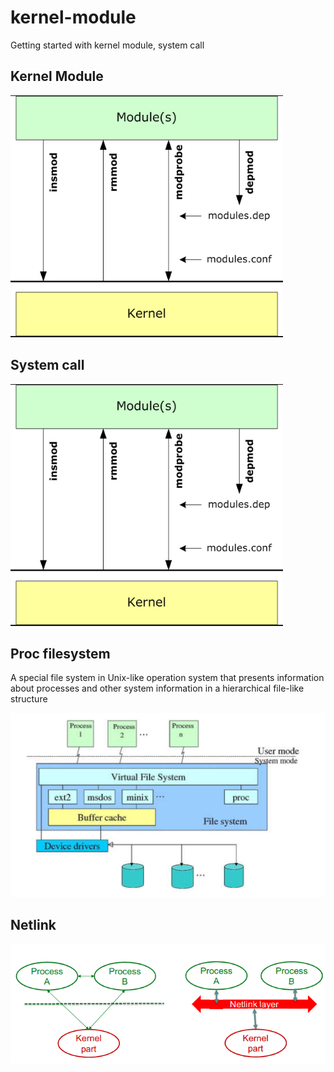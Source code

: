 # kernel-module

Getting started with kernel module, system call

## Kernel Module

![Kernel Module](docs/kernelmodule.PNG?raw=true)

## System call

![System Call](docs/kernelmodule.PNG?raw=true)

## Proc filesystem
A special file system in Unix-like operation
 system that presents information about processes and other system
 information in a hierarchical file-like structure

![Procfs](docs/procfs.PNG?raw=true)

## Netlink

![Netlink](docs/netlink.PNG?raw=true)
